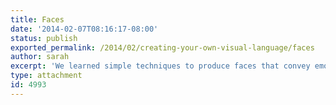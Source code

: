 ```yaml
---
title: Faces
date: '2014-02-07T08:16:17-08:00'
status: publish
exported_permalink: /2014/02/creating-your-own-visual-language/faces
author: sarah
excerpt: 'We learned simple techniques to produce faces that convey emotion.'
type: attachment
id: 4993
---
```

<!DOCTYPE html PUBLIC "-//W3C//DTD HTML 4.0 Transitional//EN" "http://www.w3.org/TR/REC-html40/loose.dtd">
<?xml encoding="UTF-8">
